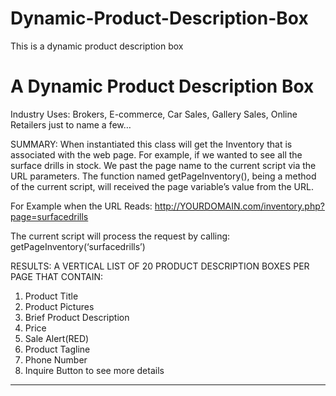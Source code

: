 # Dynamic-Product-Description-Box
This is a dynamic product description box

# A Dynamic Product Description Box

Industry Uses: Brokers, E-commerce, Car Sales, Gallery Sales, Online Retailers just to name a few…

SUMMARY:  When instantiated this class will get the Inventory that is associated with the web page. For example, if we wanted to see all the surface drills in stock. We past the page name to the current script via the URL parameters. The function named getPageInventory(), being a method of the current script, will received the page variable’s value from the URL.

For Example when the URL Reads:
http://YOURDOMAIN.com/inventory.php?page=surfacedrills 

The current script will process the request by calling:
getPageInventory(‘surfacedrills’)

RESULTS: A VERTICAL LIST OF 20 PRODUCT DESCRIPTION BOXES PER PAGE THAT CONTAIN:
1) Product Title
2) Product Pictures
3) Brief Product Description
4) Price
5) Sale Alert(RED)
6) Product Tagline
7) Phone Number
8) Inquire Button to see more details
*************************
